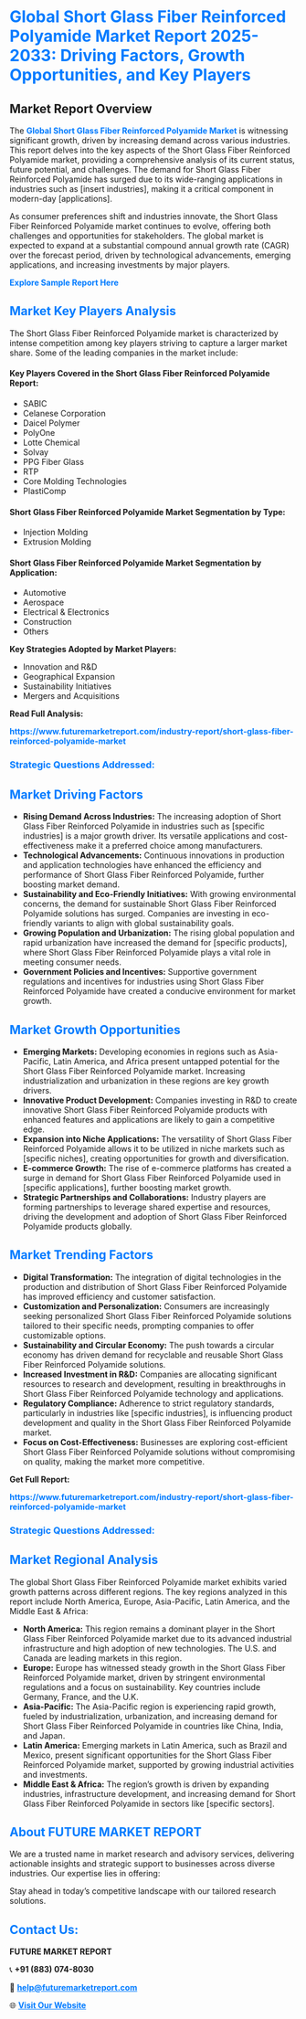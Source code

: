 <h1 style="color: #007BFF;">Global Short Glass Fiber Reinforced Polyamide Market Report 2025-2033: Driving Factors, Growth Opportunities, and Key Players</h1>

<section id="overview">
<h2>Market Report Overview</h2>
<p>The <a href="https://www.futuremarketreport.com/industry-report/short-glass-fiber-reinforced-polyamide-market" style="color: #007BFF; text-decoration: none;"><strong>Global Short Glass Fiber Reinforced Polyamide Market</strong></a> is witnessing significant growth, driven by increasing demand across various industries. This report delves into the key aspects of the Short Glass Fiber Reinforced Polyamide market, providing a comprehensive analysis of its current status, future potential, and challenges. The demand for Short Glass Fiber Reinforced Polyamide has surged due to its wide-ranging applications in industries such as [insert industries], making it a critical component in modern-day [applications].</p>
<p>As consumer preferences shift and industries innovate, the Short Glass Fiber Reinforced Polyamide market continues to evolve, offering both challenges and opportunities for stakeholders. The global market is expected to expand at a substantial compound annual growth rate (CAGR) over the forecast period, driven by technological advancements, emerging applications, and increasing investments by major players.</p>
</section>

<section id="overview">
<p><a href="https://www.futuremarketreport.com/request-sample/reportId=36591" style="color: #007BFF; text-decoration: none;"><strong>Explore Sample Report Here</strong></a></p>
</section>

<section id="key-players">
<h2 style="color: #007BFF;">Market Key Players Analysis</h2>
<p>The Short Glass Fiber Reinforced Polyamide market is characterized by intense competition among key players striving to capture a larger market share. Some of the leading companies in the market include:</p>
<h4>Key Players Covered in the Short Glass Fiber Reinforced Polyamide Report:</h4>
<ul><li>SABIC</li><li>Celanese Corporation</li><li>Daicel Polymer</li><li>PolyOne</li><li>Lotte Chemical</li><li>Solvay</li><li>PPG Fiber Glass</li><li>RTP</li><li>Core Molding Technologies</li><li>PlastiComp</li></ul>
<h4>Short Glass Fiber Reinforced Polyamide Market Segmentation by Type:</h4>
<ul><li>Injection Molding</li><li>Extrusion Molding</li></ul>

<h4>Short Glass Fiber Reinforced Polyamide Market Segmentation by Application:</h4>
<ul><li>Automotive</li><li>Aerospace</li><li>Electrical &amp; Electronics</li><li>Construction</li><li>Others</li></ul>
<p><strong>Key Strategies Adopted by Market Players:</strong></p>
<ul>
<li>Innovation and R&D</li>
<li>Geographical Expansion</li>
<li>Sustainability Initiatives</li>
<li>Mergers and Acquisitions</li>
</ul>
</section>

<section>
<p><strong>Read Full Analysis: </strong></p><a href="https://www.futuremarketreport.com/industry-report/short-glass-fiber-reinforced-polyamide-market" style="color: #007BFF; text-decoration: none;"><strong>https://www.futuremarketreport.com/industry-report/short-glass-fiber-reinforced-polyamide-market</strong></a>
<h3 style="color: #007BFF;">Strategic Questions Addressed:</h3>
</section>

<section id="driving-factors">
<h2 style="color: #007BFF;">Market Driving Factors</h2>
<ul>
<li><strong>Rising Demand Across Industries:</strong> The increasing adoption of Short Glass Fiber Reinforced Polyamide in industries such as [specific industries] is a major growth driver. Its versatile applications and cost-effectiveness make it a preferred choice among manufacturers.</li>
<li><strong>Technological Advancements:</strong> Continuous innovations in production and application technologies have enhanced the efficiency and performance of Short Glass Fiber Reinforced Polyamide, further boosting market demand.</li>
<li><strong>Sustainability and Eco-Friendly Initiatives:</strong> With growing environmental concerns, the demand for sustainable Short Glass Fiber Reinforced Polyamide solutions has surged. Companies are investing in eco-friendly variants to align with global sustainability goals.</li>
<li><strong>Growing Population and Urbanization:</strong> The rising global population and rapid urbanization have increased the demand for [specific products], where Short Glass Fiber Reinforced Polyamide plays a vital role in meeting consumer needs.</li>
<li><strong>Government Policies and Incentives:</strong> Supportive government regulations and incentives for industries using Short Glass Fiber Reinforced Polyamide have created a conducive environment for market growth.</li>
</ul>
</section>

<section id="growth-opportunities">
<h2 style="color: #007BFF;">Market Growth Opportunities</h2>
<ul>
<li><strong>Emerging Markets:</strong> Developing economies in regions such as Asia-Pacific, Latin America, and Africa present untapped potential for the Short Glass Fiber Reinforced Polyamide market. Increasing industrialization and urbanization in these regions are key growth drivers.</li>
<li><strong>Innovative Product Development:</strong> Companies investing in R&D to create innovative Short Glass Fiber Reinforced Polyamide products with enhanced features and applications are likely to gain a competitive edge.</li>
<li><strong>Expansion into Niche Applications:</strong> The versatility of Short Glass Fiber Reinforced Polyamide allows it to be utilized in niche markets such as [specific niches], creating opportunities for growth and diversification.</li>
<li><strong>E-commerce Growth:</strong> The rise of e-commerce platforms has created a surge in demand for Short Glass Fiber Reinforced Polyamide used in [specific applications], further boosting market growth.</li>
<li><strong>Strategic Partnerships and Collaborations:</strong> Industry players are forming partnerships to leverage shared expertise and resources, driving the development and adoption of Short Glass Fiber Reinforced Polyamide products globally.</li>
</ul>
</section>

<section id="trending-factors">
<h2 style="color: #007BFF;">Market Trending Factors</h2>
<ul>
<li><strong>Digital Transformation:</strong> The integration of digital technologies in the production and distribution of Short Glass Fiber Reinforced Polyamide has improved efficiency and customer satisfaction.</li>
<li><strong>Customization and Personalization:</strong> Consumers are increasingly seeking personalized Short Glass Fiber Reinforced Polyamide solutions tailored to their specific needs, prompting companies to offer customizable options.</li>
<li><strong>Sustainability and Circular Economy:</strong> The push towards a circular economy has driven demand for recyclable and reusable Short Glass Fiber Reinforced Polyamide solutions.</li>
<li><strong>Increased Investment in R&D:</strong> Companies are allocating significant resources to research and development, resulting in breakthroughs in Short Glass Fiber Reinforced Polyamide technology and applications.</li>
<li><strong>Regulatory Compliance:</strong> Adherence to strict regulatory standards, particularly in industries like [specific industries], is influencing product development and quality in the Short Glass Fiber Reinforced Polyamide market.</li>
<li><strong>Focus on Cost-Effectiveness:</strong> Businesses are exploring cost-efficient Short Glass Fiber Reinforced Polyamide solutions without compromising on quality, making the market more competitive.</li>
</ul>
</section>

<section>
<p><strong>Get Full Report: </strong></p><a href="https://www.futuremarketreport.com/industry-report/short-glass-fiber-reinforced-polyamide-market" style="color: #007BFF; text-decoration: none;"><strong>https://www.futuremarketreport.com/industry-report/short-glass-fiber-reinforced-polyamide-market</strong></a>
<h3 style="color: #007BFF;">Strategic Questions Addressed:</h3>
</section>


<section id="regional-analysis">
<h2 style="color: #007BFF;">Market Regional Analysis</h2>
<p>The global Short Glass Fiber Reinforced Polyamide market exhibits varied growth patterns across different regions. The key regions analyzed in this report include North America, Europe, Asia-Pacific, Latin America, and the Middle East & Africa:</p>
<ul>
<li><strong>North America:</strong> This region remains a dominant player in the Short Glass Fiber Reinforced Polyamide market due to its advanced industrial infrastructure and high adoption of new technologies. The U.S. and Canada are leading markets in this region.</li>
<li><strong>Europe:</strong> Europe has witnessed steady growth in the Short Glass Fiber Reinforced Polyamide market, driven by stringent environmental regulations and a focus on sustainability. Key countries include Germany, France, and the U.K.</li>
<li><strong>Asia-Pacific:</strong> The Asia-Pacific region is experiencing rapid growth, fueled by industrialization, urbanization, and increasing demand for Short Glass Fiber Reinforced Polyamide in countries like China, India, and Japan.</li>
<li><strong>Latin America:</strong> Emerging markets in Latin America, such as Brazil and Mexico, present significant opportunities for the Short Glass Fiber Reinforced Polyamide market, supported by growing industrial activities and investments.</li>
<li><strong>Middle East & Africa:</strong> The region’s growth is driven by expanding industries, infrastructure development, and increasing demand for Short Glass Fiber Reinforced Polyamide in sectors like [specific sectors].</li>
</ul>
</section>

<footer>
<h2 style="color: #007BFF;">About FUTURE MARKET REPORT</h2>
<p>We are a trusted name in market research and advisory services, delivering actionable insights and strategic support to businesses across diverse industries. Our expertise lies in offering:</p>

<p>Stay ahead in today’s competitive landscape with our tailored research solutions.</p>

<h2 style="color: #007BFF;">Contact Us:</h2>
<p><strong>FUTURE MARKET REPORT</strong></p>
<p>📞 <strong>+91 (883) 074-8030</strong></p>
<p>📧 <strong><a href="mailto:help@futuremarketreport.com" style="color: #007BFF;">help@futuremarketreport.com</a></strong></p>
<p>🌐 <strong><a href="https://www.futuremarketreport.com/" style="color: #007BFF;">Visit Our Website</a></strong></p>
</footer>